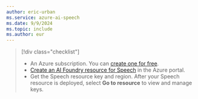 ```yaml
---
author: eric-urban
ms.service: azure-ai-speech
ms.date: 9/9/2024
ms.topic: include
ms.author: eur
---
```


> [!div class="checklist"]
> - An Azure subscription. You can [create one for free](https://azure.microsoft.com/free/cognitive-services).
> - [Create an AI Foundry resource for Speech](https://portal.azure.com/#create/Microsoft.CognitiveServicesAIServices) in the Azure portal.
> - Get the Speech resource key and region. After your Speech resource is deployed, select **Go to resource** to view and manage keys.
